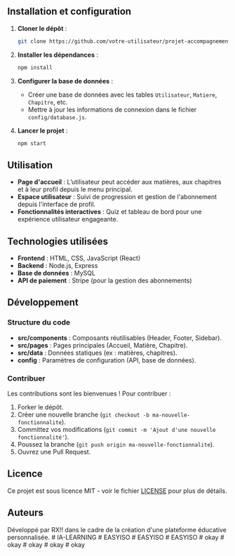 
## Installation et configuration
1. **Cloner le dépôt** :
    ```bash
    git clone https://github.com/votre-utilisateur/projet-accompagnement-scolaire.git
    ```
2. **Installer les dépendances** :
    ```bash
    npm install
    ```
3. **Configurer la base de données** :
    - Créer une base de données avec les tables `Utilisateur`, `Matiere`, `Chapitre`, etc.
    - Mettre à jour les informations de connexion dans le fichier `config/database.js`.

4. **Lancer le projet** :
    ```bash
    npm start
    ```

## Utilisation
- **Page d'accueil** : L’utilisateur peut accéder aux matières, aux chapitres et à leur profil depuis le menu principal.
- **Espace utilisateur** : Suivi de progression et gestion de l'abonnement depuis l'interface de profil.
- **Fonctionnalités interactives** : Quiz et tableau de bord pour une expérience utilisateur engageante.

## Technologies utilisées
- **Frontend** : HTML, CSS, JavaScript (React)
- **Backend** : Node.js, Express
- **Base de données** : MySQL
- **API de paiement** : Stripe (pour la gestion des abonnements)

## Développement
### Structure du code
- **src/components** : Composants réutilisables (Header, Footer, Sidebar).
- **src/pages** : Pages principales (Accueil, Matière, Chapitre).
- **src/data** : Données statiques (ex : matières, chapitres).
- **config** : Paramètres de configuration (API, base de données).

### Contribuer
Les contributions sont les bienvenues ! Pour contribuer :
1. Forker le dépôt.
2. Créer une nouvelle branche (`git checkout -b ma-nouvelle-fonctionnalite`).
3. Committez vos modifications (`git commit -m 'Ajout d'une nouvelle fonctionnalité'`).
4. Poussez la branche (`git push origin ma-nouvelle-fonctionnalite`).
5. Ouvrez une Pull Request.

## Licence
Ce projet est sous licence MIT - voir le fichier [LICENSE](LICENSE) pour plus de détails.

## Auteurs
Développé par RX!! dans le cadre de la création d'une plateforme éducative personnalisée.
#   I A - L E A R N I N G  
 #   E A S Y I S O  
 #   E A S Y I S O  
 #   E A S Y I S O  
 #   o k a y  
 #   o k a y  
 #   o k a y  
 #   o k a y  
 #   o k a y  
 
